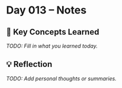 # Day 013 – Notes

## 🔑 Key Concepts Learned

_TODO: Fill in what you learned today._

## 💡 Reflection

_TODO: Add personal thoughts or summaries._
